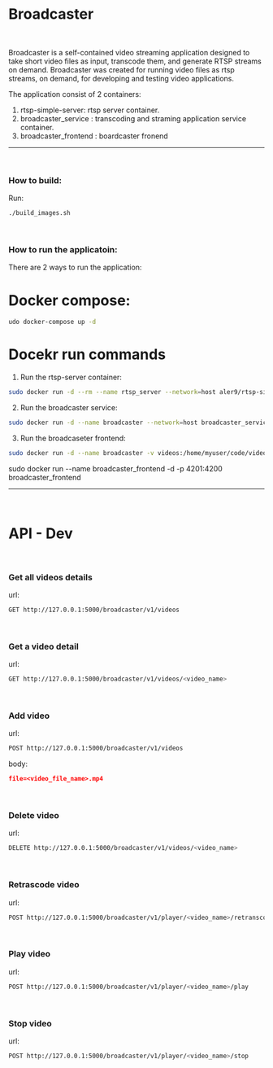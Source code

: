 # Broadcaster
&nbsp;
&nbsp;


Broadcaster is a self-contained video streaming application designed to take short video files as input, transcode them, and generate RTSP streams on demand.
Broadcaster was created for running video files as rtsp streams, on demand, for developing and testing video applications. 
&nbsp;

The application consist of 2 containers:
1. rtsp-simple-server: rtsp server container.
2. broadcaster_service : transcoding and straming application service container.
3. broadcaster_frontend : boardcaster fronend

  *  *  *  *  *
&nbsp;

### How to build:
Run:
```bash
./build_images.sh
```
&nbsp;


### How to run the applicatoin:
There are 2 ways to run the application:

# Docker compose:
  ```bash
  udo docker-compose up -d
  ```

# Docekr run commands
1. Run the rtsp-server container:
  ```bash
  sudo docker run -d --rm --name rtsp_server --network=host aler9/rtsp-simple-server`
  ```
2. Run the broadcaster service:
  ```bash
  sudo docker run -d --name broadcaster --network=host broadcaster_service
  ```
3. Run the broadcaseter frontend:
  ```bash
  sudo docker run -d --name broadcaster -v videos:/home/myuser/code/videos --network=host broadcaster_service
  ```
sudo docker run --name broadcaster_frontend -d -p 4201:4200 broadcaster_frontend
&nbsp;
  *  *  *  *  *
 &nbsp; 


# API - Dev
&nbsp;
&nbsp;
### Get all videos details
url:
  ```bash
  GET http://127.0.0.1:5000/broadcaster/v1/videos
  ```
&nbsp;

### Get a video detail
url:
  ```bash
  GET http://127.0.0.1:5000/broadcaster/v1/videos/<video_name>
  ```
&nbsp;

### Add video
url:
  ```bash
  POST http://127.0.0.1:5000/broadcaster/v1/videos
  ```
body:
  ```json
file=<video_file_name>.mp4
  ```
&nbsp;

### Delete video
url:
  ```bash
  DELETE http://127.0.0.1:5000/broadcaster/v1/videos/<video_name>
  ```
&nbsp;

### Retrascode video
url:
  ```bash
  POST http://127.0.0.1:5000/broadcaster/v1/player/<video_name>/retranscode
  ```
&nbsp;

### Play video
url:
  ```bash
  POST http://127.0.0.1:5000/broadcaster/v1/player/<video_name>/play
  ```
&nbsp;

### Stop video
url:
  ```bash
  POST http://127.0.0.1:5000/broadcaster/v1/player/<video_name>/stop
  ```


